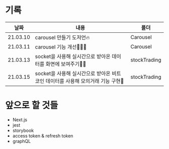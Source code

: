# 기록

| 날짜     | 내용                                                                            | 폴더         |
| -------- | ------------------------------------------------------------------------------- | ------------ |
| 21.03.10 | carousel 만들기 도저언🔥                                                        | Carousel     |
| 21.03.11 | carousel 기능 개선🤸🏻‍♀️                                                            | Carousel     |
| 21.03.13 | socket을 사용해 실시간으로 받아온 데이터를 화면에 보여주기💃🏻                    | stockTrading |
| 21.03.15 | socket을 사용해 실시간으로 받아온 비트코인 데이터를 사용해 모의거래 기능 구현💸 | stockTrading |

# 앞으로 할 것들
- Next.js
- jest
- storybook
- access token & refresh token
- graphQL
